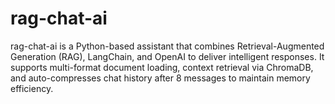 # rag-chat-ai
rag-chat-ai is a Python-based assistant that combines Retrieval-Augmented Generation (RAG), LangChain, and OpenAI to deliver intelligent responses. It supports multi-format document loading, context retrieval via ChromaDB, and auto-compresses chat history after 8 messages to maintain memory efficiency. 
